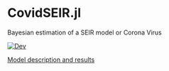 # CovidSEIR.jl

Bayesian estimation of a SEIR model or Corona Virus

[![Dev](https://img.shields.io/badge/docs-dev-blue.svg)](https://schrimpf.github.io/CovidSEIR.jl)


[Model description and results](https://schrimpf.github.io/CovidSEIR.jl/covid)

<!-- [![Stable](https://img.shields.io/badge/docs-stable-blue.svg)](https://schrimpf.github.io/CovidSEIR.jl/stable) -->

